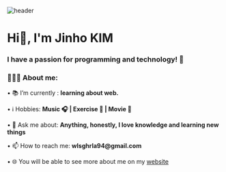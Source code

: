 ![header](https://capsule-render.vercel.app/api?type=waving&&color=gradient&height=100&section=header&fontSize=90)
<h1 align="left">Hi👋, I'm Jinho KIM</h1>

<h3 align="left">I have a passion for programming and technology! 🚀</h3>

<div align="left">
    <h3>👨🏽‍💻 About me:</h3>
        <p>• 📚 I’m currently : <b>learning about web.</b></p>
        <p>• ℹ️ Hobbies: <b> Music 🎧 | Exercise 🏃 | Movie 🍿</b></p>
        <p>• 💬 Ask me about: <b>Anything, honestly, I love knowledge and learning new things</b></p>
        <p>• 📫 How to reach me: <b>wlsghrla94@gmail.com</b></p>
        <p>• 🌐 You will be able to see more about me on my <a href="https://jinokiim.github.io/">website</a>
</div><br>


<!-- ---
<h3>🧰 Languages and tools I'm learning until now:</h3><br>
    <div align = "center">  
    
![Java](https://img.shields.io/badge/java-%23ED8B00.svg?style=for-the-badge&logo=java&logoColor=white)![HTML5](https://img.shields.io/badge/html5-%23E34F26.svg?style=for-the-badge&logo=html5&logoColor=white)![CSS3](https://img.shields.io/badge/css3-%231572B6.svg?style=for-the-badge&logo=css3&logoColor=white)  
    
![Python](https://img.shields.io/badge/python-3670A0?style=for-the-badge&logo=python&logoColor=ffdd54)![Pandas](https://img.shields.io/badge/pandas-%23150458.svg?style=for-the-badge&logo=pandas&logoColor=white)![NumPy](https://img.shields.io/badge/numpy-%23013243.svg?style=for-the-badge&logo=numpy&logoColor=white)![OpenCV](https://img.shields.io/badge/opencv-%23white.svg?style=for-the-badge&logo=opencv&logoColor=white)
![R](https://img.shields.io/badge/r-%23276DC3.svg?style=for-the-badge&logo=r&logoColor=white)  
    
![scikit-learn](https://img.shields.io/badge/scikit--learn-%23F7931E.svg?style=for-the-badge&logo=scikit-learn&logoColor=white)![TensorFlow](https://img.shields.io/badge/TensorFlow-%23FF6F00.svg?style=for-the-badge&logo=TensorFlow&logoColor=white)![Keras](https://img.shields.io/badge/Keras-%23D00000.svg?style=for-the-badge&logo=Keras&logoColor=white)![Plotly](https://img.shields.io/badge/Plotly-%233F4F75.svg?style=for-the-badge&logo=plotly&logoColor=white)  

![MySQL](https://img.shields.io/badge/mysql-%2300f.svg?style=for-the-badge&logo=mysql&logoColor=white)
![ElasticSearch](https://img.shields.io/badge/-ElasticSearch-005571?style=for-the-badge&logo=elasticsearch)  
![Docker](https://img.shields.io/badge/docker-%230db7ed.svg?style=for-the-badge&logo=docker&logoColor=white)



</div>

___



Last Edited on: Nov. 04, 2021
![footer](https://capsule-render.vercel.app/api?type=waving&&color=gradient&height=100&section=footer&fontSize=90)
 -->
